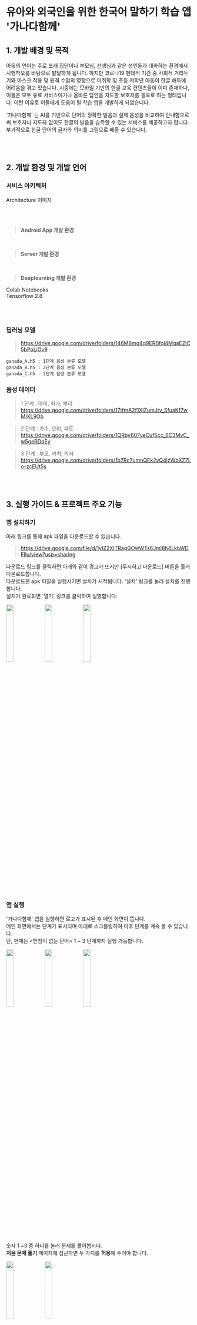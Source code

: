 # 유아와 외국인을 위한 한국어 말하기 학습 앱 '가나다함께'

## 1. 개발 배경 및 목적
아동의 언어는 주로 또래 집단이나 부모님, 선생님과 같은 성인들과 대화하는 환경에서 시행착오를 바탕으로 발달하게 됩니다. 
하지만 코로나19 펜데믹 기간 중 사회적 거리두기와 마스크 착용 및 원격 수업의 영향으로 미취학 및 초등 저학년 아동이 
한글 해득에 어려움을 겪고 있습니다. 
시중에는 모바일 기반의 한글 교육 컨텐츠들이 이미 존재하나, 이들은 모두 유료 서비스이거나 올바른 답안을 지도할 보호자를 필요로 하는 형태입니다. 
이런 이유로 이들에게 도움이 될 학습 앱을 개발하게 되었습니다. <br>

‘가나다함께’ 는 AI를 기반으로 단어의 정확한 발음과 실제 음성을 비교하여 안내함으로써 보호자나 지도자 없이도 
한글의 발음을 습득할 수 있는 서비스를 제공하고자 합니다. 
부가적으로 한글 단어의 글자와 의미를 그림으로 배울 수 있습니다.

<br><br>

## 2. 개발 환경 및 개발 언어

### 서비스 아키텍처

Architecture 이미지

<br><br>



> <b>Android App 개발 환경 </b>  <br>

<br>

> <b>Server 개발 환경</b> <br>

<br>

> <b>Deeplearning 개발 환경</b> <br>

Colab Notebooks <br>
Tensorflow 2.8 <br>

<br><br>

### 딥러닝 모델 
> https://drive.google.com/drive/folders/146M8mq4q9ERBfql4MqaE2IC5bPoLiOv9 <br>

    ganada_A.h5 : 1단계 음성 분류 모델
    ganada_B.h5 : 2단계 음성 분류 모델
    ganada_C.h5 : 3단계 음성 분류 모델



### 음성 데이터
> 1 단계 : 아이, 화가, 뿌리 <br>
https://drive.google.com/drive/folders/17tfmA2f1XlZumJtv_SfuaKf7wMIXL9Ob <br>
    
> 2 단계 : 가수, 오리, 파도 <br>
https://drive.google.com/drive/folders/1QRby607veCuf5cc_6C3MvC_w5geRDqEy <br>
    
> 3 단계 : 부모, 까치, 의자 <br>
https://drive.google.com/drive/folders/1b7Rc7umnQEk2vQ4jzWbXZ7Lo-zcEUt5s <br>

<br><br>

## 3. 실행 가이드 & 프로젝트 주요 기능

### 앱 설치하기
아래 링크를 통해 apk 파일을 다운로드할 수 있습니다. 


> https://drive.google.com/file/d/1yIZ2XITRagGOwWTs6Jml8h4LkhWDFIlu/view?usp=sharing



다운로드 링크를 클릭하면 아래와 같이 경고가 뜨지만 [무시하고 다운로드] 버튼을 툴러 다운로드합니다. <br>
다운로드한 apk 파일을 실행시키면 설치가 시작됩니다. '설치' 링크를 눌러 설치를 진행합니다. <br>
설치가 완료되면 '열기' 링크를 클릭하여 실행합니다.

<img src="https://user-images.githubusercontent.com/63789657/189565466-9c2ada53-f0ae-4a82-80d3-b8e9f44fbe29.jpg" width="20%"> <img src="https://user-images.githubusercontent.com/63789657/189565474-dc22c336-ec57-43be-89a6-e1c901d606aa.jpg" width="20%">  <img src="https://user-images.githubusercontent.com/63789657/189565662-fb0d3ffd-1847-4d33-8afb-6ef6b5e419a4.jpg" width="20%">


### 앱 실행

'가나다함께' 앱을 실행하면 로고가 표시된 후 메인 화면이 뜹니다. <br>
메인 화면에서는 단계가 표시되며 아래로 스크롤링하여 이후 단계를 계속 볼 수 있습니다. <br>
단, 현재는 <받침이 없는 단어> 1 ~ 3 단계까지 실행 가능합니다. <br>


<img src="https://user-images.githubusercontent.com/63789657/189565944-a22f5500-10a8-4f03-bc2c-a7fa49ec0465.jpg" width="20%">  <img src="https://user-images.githubusercontent.com/63789657/189566072-942a9865-aa79-40a6-a5ff-8aa574d9de69.jpg" width="20%">   <img src="https://user-images.githubusercontent.com/63789657/189794766-d618a568-677c-46b2-9df7-5f38688fe9a9.jpg" width="20%">

숫자 1 ~3 중 하나를 눌러 문제를 풀어봅시다. <br>
<b>처음 문제 풀기</b> 페이지에 접근하면 두 가지를 <b>허용</b>해 주어야 합니다. <br>

<img src="https://user-images.githubusercontent.com/63789657/189617660-cac53cf8-455b-4413-bfcd-3af911effde0.jpg" width="20%">  <img src="https://user-images.githubusercontent.com/63789657/189617766-88318a44-a9b0-4b65-9a4a-d8a416e8c275.jpg" width="20%">  
<br>
                                                                                            
어린이들 또는 외국인을 위한 한글 배우기 앱으로, <b>문제 유형은 4가지</b>입니다. <br>
듣고 따라하기, 그림 보고 단어 고르기, 단어 보고 그림 고르기, 바르게 읽기 <br>
문제 유형이 랜덤하게 출제되며 5개의 문제를 풀고 결과를 확인합니다. <br>

<img src="https://user-images.githubusercontent.com/63789657/189794473-da72c279-0a45-47f1-8aec-84456d1c17bb.jpg" >
<br>

녹음 후 정답을 제출하면 정답 여부와 정확도를 안내합니다. <br>
그림 보고 단어 고르기, 단어 보고 알맞은 그림 고르기 등의 문제를 풉니다. <br><br>
<img src="https://user-images.githubusercontent.com/63789657/190048217-01fb3bcd-2b7c-4d7f-871c-b8992d57a3a1.jpg">
<br><br>


잘못된 정답을 고르면 안내를 하고, 다시 풀어보도록 안내합니다.  <br><br>
<img src="https://user-images.githubusercontent.com/63789657/189798934-d7ef0ac8-c780-44a6-9ced-27f138eb5567.jpg">
<br><br>

다섯 문제를 모두 풀면, 성취도 결과를 보여줍니다.<br><br>
<img src="https://user-images.githubusercontent.com/63789657/189799567-a0891f32-9ffe-48ae-a934-ee075fba5dd6.jpg">
<br><br>



---

## 4. 시연 
https://youtu.be/1rDqgs0YydA

<br><br>


## 5. 프로젝트 진행 관리
> 회의록, 작업 목록 관리 <br>
https://bitter-waterlily-190.notion.site/4972bf41c09d433692bbfc8a7cc29996

<br><br>

## 6. 팀구성원 
<img src="https://user-images.githubusercontent.com/63789657/190044449-92e0f7e4-714e-4a8f-b470-8e082801faf2.PNG" width="60%">



#### 김성은 Leader
> Android / Server / 소속 없음

#### 조보미 
> Deeplearning / 소속 없음

#### 김여진 
> Data / Design / 이화여자대학교 대학원 | 재학
